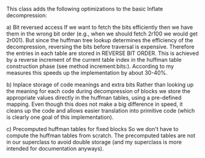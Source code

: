 This class adds the following optimizations to the basic Inflate decompression:

a) Bit reversed access
If we want to fetch the bits efficiently then we have them in the wrong bit order (e.g., when we should fetch 2r100 we would get 2r001). But since the huffman tree lookup determines the efficiency of the decompression, reversing the bits before traversal is expensive. Therefore the entries in each table are stored in REVERSE BIT ORDER. This is achieved by a reverse increment of the current table index in the huffman table construction phase (see method increment:bits:). According to my measures this speeds up the implementation by about 30-40%.

b) Inplace storage of code meanings and extra bits
Rather than looking up the meaning for each code during decompression of blocks we store the appropriate values directly in the huffman tables, using a pre-defined mapping. Even though this does not make a big difference in speed, it cleans up the code and allows easier translation into primitive code (which is clearly one goal of this implementation).

c) Precomputed huffman tables for fixed blocks
So we don't have to compute the huffman tables from scratch. The precomputed tables are not in our superclass to avoid double storage (and my superclass is more intended for documentation anyways).